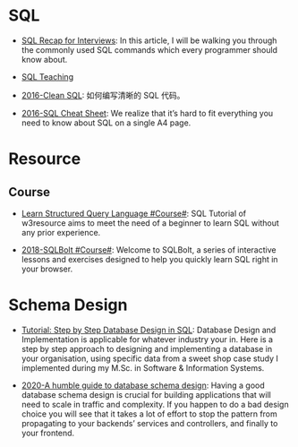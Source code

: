 # SQL

- [SQL Recap for Interviews](https://parg.co/bBs): In this article, I will be walking you through the commonly used SQL commands which every programmer should know about.

- [SQL Teaching](https://www.sqlteaching.com/)

- [2016-Clean SQL](http://jonathansacramento.com/posts/20161119_clean_sql.html): 如何编写清晰的 SQL 代码。

- [2016-SQL Cheat Sheet](https://zeroturnaround.com/rebellabs/sql-cheat-sheet/): We realize that it’s hard to fit everything you need to know about SQL on a single A4 page.

# Resource

## Course

- [Learn Structured Query Language #Course#](https://www.w3resource.com/sql/tutorials.php): SQL Tutorial of w3resource aims to meet the need of a beginner to learn SQL without any prior experience.

- [2018-SQLBolt #Course#](https://sqlbolt.com/): Welcome to SQLBolt, a series of interactive lessons and exercises designed to help you quickly learn SQL right in your browser.

# Schema Design

- [Tutorial: Step by Step Database Design in SQL](https://www.linkedin.com/pulse/tutorial-step-database-design-sql-david-mccaldin): Database Design and Implementation is applicable for whatever industry your in. Here is a step by step approach to designing and implementing a database in your organisation, using specific data from a sweet shop case study I implemented during my M.Sc. in Software & Information Systems.

- [2020-A humble guide to database schema design](https://www.mikealche.com/software-development/a-humble-guide-to-database-schema-design): Having a good database schema design is crucial for building applications that will need to scale in traffic and complexity. If you happen to do a bad design choice you will see that it takes a lot of effort to stop the pattern from propagating to your backends’ services and controllers, and finally to your frontend.
